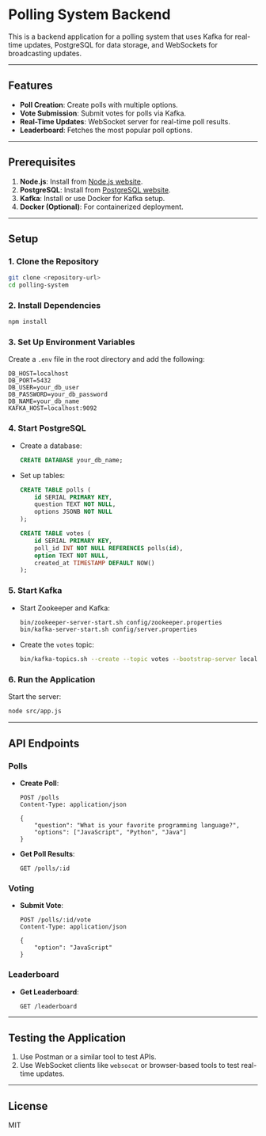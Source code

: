 # Polling System Backend

This is a backend application for a polling system that uses Kafka for real-time updates, PostgreSQL for data storage, and WebSockets for broadcasting updates.

---

## Features
- **Poll Creation**: Create polls with multiple options.
- **Vote Submission**: Submit votes for polls via Kafka.
- **Real-Time Updates**: WebSocket server for real-time poll results.
- **Leaderboard**: Fetches the most popular poll options.

---

## Prerequisites
1. **Node.js**: Install from [Node.js website](https://nodejs.org).
2. **PostgreSQL**: Install from [PostgreSQL website](https://www.postgresql.org/download/).
3. **Kafka**: Install or use Docker for Kafka setup.
4. **Docker (Optional)**: For containerized deployment.

---

## Setup

### 1. Clone the Repository
```bash
git clone <repository-url>
cd polling-system
```

### 2. Install Dependencies
```bash
npm install
```

### 3. Set Up Environment Variables
Create a `.env` file in the root directory and add the following:
```plaintext
DB_HOST=localhost
DB_PORT=5432
DB_USER=your_db_user
DB_PASSWORD=your_db_password
DB_NAME=your_db_name
KAFKA_HOST=localhost:9092
```

### 4. Start PostgreSQL
- Create a database:
  ```sql
  CREATE DATABASE your_db_name;
  ```
- Set up tables:
  ```sql
  CREATE TABLE polls (
      id SERIAL PRIMARY KEY,
      question TEXT NOT NULL,
      options JSONB NOT NULL
  );

  CREATE TABLE votes (
      id SERIAL PRIMARY KEY,
      poll_id INT NOT NULL REFERENCES polls(id),
      option TEXT NOT NULL,
      created_at TIMESTAMP DEFAULT NOW()
  );
  ```

### 5. Start Kafka
- Start Zookeeper and Kafka:
  ```bash
  bin/zookeeper-server-start.sh config/zookeeper.properties
  bin/kafka-server-start.sh config/server.properties
  ```
- Create the `votes` topic:
  ```bash
  bin/kafka-topics.sh --create --topic votes --bootstrap-server localhost:9092 --partitions 1 --replication-factor 1
  ```

### 6. Run the Application
Start the server:
```bash
node src/app.js
```

---

## API Endpoints

### Polls
- **Create Poll**:
  ```http
  POST /polls
  Content-Type: application/json

  {
      "question": "What is your favorite programming language?",
      "options": ["JavaScript", "Python", "Java"]
  }
  ```

- **Get Poll Results**:
  ```http
  GET /polls/:id
  ```

### Voting
- **Submit Vote**:
  ```http
  POST /polls/:id/vote
  Content-Type: application/json

  {
      "option": "JavaScript"
  }
  ```

### Leaderboard
- **Get Leaderboard**:
  ```http
  GET /leaderboard
  ```

---

## Testing the Application
1. Use Postman or a similar tool to test APIs.
2. Use WebSocket clients like `websocat` or browser-based tools to test real-time updates.

---

## License
MIT
